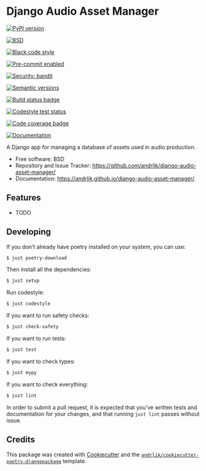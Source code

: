 # Django Audio Asset Manager

[![PyPI version](https://img.shields.io/pypi/v/django-audio-asset-manager.svg)](https://pypi.python.org/pypi/django-audio-asset-manager)

[![BSD](https://img.shields.io/github/license/andrlik/django-audio-asset-manager)](https://github.com/andrlik/django-audio-asset-manager/blob/main/LICENSE)

[![Black code style](https://img.shields.io/badge/code%20style-black-000000.svg)](https://github.com/ambv/black)

[![Pre-commit enabled](https://img.shields.io/badge/pre--commit-enabled-brightgreen?logo=pre-commit&logoColor=white)](https://github.com/andrlik/django-audio-asset-manager/blob/main/.pre-commit-config.yaml)

[![Security: bandit](https://img.shields.io/badge/security-bandit-green.svg)](https://github.com/PyCQA/bandit)

[![Semantic versions](https://img.shields.io/badge/%20%20%F0%9F%93%A6%F0%9F%9A%80-semantic--versions-e10079.svg)](https://github.com/andrlik/django-audio-asset-manager/releases)

[![Build status badge](https://github.com/andrlik/django-audio-asset-manager/actions/workflows/build.yml/badge.svg?branch=main)](https://github.com/andrlik/django-audio-asset-manager/actions/workflows/build.yml)

[![Codestyle test status](https://github.com/andrlik/django-audio-asset-manager/actions/workflows/codestyle.yml/badge.svg?branch=main)](https://github.com/andrlik/django-audio-asset-manager/actions/workflows/codestyle.yml)

[![Code coverage badge](https://coveralls.io/repos/github/andrlik/django-audio-asset-manager/badge.svg?branch=main)](https://coveralls.io/github/andrlik/django-audio-asset-manager?branch=main)

[![Documentation](https://img.shields.io/badge/docs-mkdocs-blue)](https://andrlik.github.io/django-audio-asset-manager/)

A Django app for managing a database of assets used in audio production.


* Free software: BSD
* Repository and Issue Tracker: https://github.com/andrlik/django-audio-asset-manager/
* Documentation: https://andrlik.github.io/django-audio-asset-manager/.


## Features

- TODO

## Developing

If you don't already have poetry installed on your system, you can use:

```bash
$ just poetry-download
```

Then install all the dependencies:

```bash
$ just setup
```

Run codestyle:

```bash
$ just codestyle
```

If you want to run safety checks:

```bash
$ just check-safety
```

If you want to run tests:

```bash
$ just test
```

If you want to check types:

```bash
$ just mypy
```

If you want to check everything:

```bash
$ just lint
```

In order to submit a pull request, it is expected that you've written tests and documentation for your changes,
and that running `just lint` passes without issue.

## Credits

This package was created with [Cookiecutter][cc] and the [`andrlik/cookiecutter-poetry-djangopackage`][acpd] template.

[cc]: https://github.com/audreyr/cookiecutter
[acpd]: https://github.com/andrlik/cookiecutter-poetry-djangopackage
